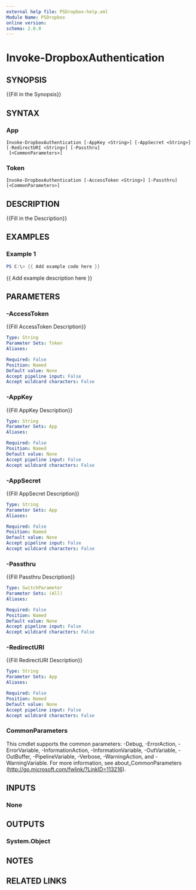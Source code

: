 ```yaml
---
external help file: PSDropbox-help.xml
Module Name: PSDropbox
online version:
schema: 2.0.0
---
```


# Invoke-DropboxAuthentication

## SYNOPSIS
{{Fill in the Synopsis}}

## SYNTAX

### App
```
Invoke-DropboxAuthentication [-AppKey <String>] [-AppSecret <String>] [-RedirectURI <String>] [-Passthru]
 [<CommonParameters>]
```

### Token
```
Invoke-DropboxAuthentication [-AccessToken <String>] [-Passthru] [<CommonParameters>]
```

## DESCRIPTION
{{Fill in the Description}}

## EXAMPLES

### Example 1
```powershell
PS C:\> {{ Add example code here }}
```

{{ Add example description here }}

## PARAMETERS

### -AccessToken
{{Fill AccessToken Description}}

```yaml
Type: String
Parameter Sets: Token
Aliases:

Required: False
Position: Named
Default value: None
Accept pipeline input: False
Accept wildcard characters: False
```

### -AppKey
{{Fill AppKey Description}}

```yaml
Type: String
Parameter Sets: App
Aliases:

Required: False
Position: Named
Default value: None
Accept pipeline input: False
Accept wildcard characters: False
```

### -AppSecret
{{Fill AppSecret Description}}

```yaml
Type: String
Parameter Sets: App
Aliases:

Required: False
Position: Named
Default value: None
Accept pipeline input: False
Accept wildcard characters: False
```

### -Passthru
{{Fill Passthru Description}}

```yaml
Type: SwitchParameter
Parameter Sets: (All)
Aliases:

Required: False
Position: Named
Default value: None
Accept pipeline input: False
Accept wildcard characters: False
```

### -RedirectURI
{{Fill RedirectURI Description}}

```yaml
Type: String
Parameter Sets: App
Aliases:

Required: False
Position: Named
Default value: None
Accept pipeline input: False
Accept wildcard characters: False
```

### CommonParameters
This cmdlet supports the common parameters: -Debug, -ErrorAction, -ErrorVariable, -InformationAction, -InformationVariable, -OutVariable, -OutBuffer, -PipelineVariable, -Verbose, -WarningAction, and -WarningVariable.
For more information, see about_CommonParameters (http://go.microsoft.com/fwlink/?LinkID=113216).

## INPUTS

### None

## OUTPUTS

### System.Object
## NOTES

## RELATED LINKS
